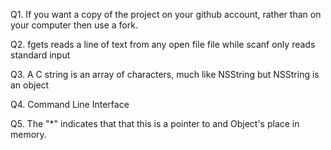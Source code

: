 Q1. If you want a copy of the project on your github account, rather than on your computer then use a fork.

Q2. fgets reads a line of text from any open file file while scanf  only reads standard input

Q3. A C string is an array of characters, much like NSString but NSString is an object

Q4. Command Line Interface

Q5. The "*" indicates that that this is a pointer to and Object's place in memory.
